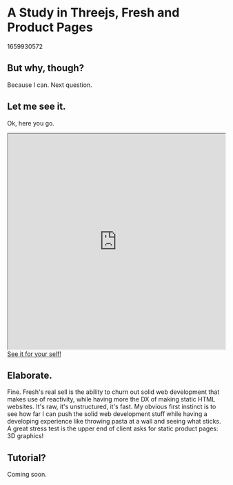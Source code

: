# A Study in Threejs, Fresh and Product Pages

1659930572

## But why, though?

Because I can. Next question.

## Let me see it.

Ok, here you go.

<iframe id="cubeframe"
    title="Product page for a Retro Console"
    width="100%"
    height="500px"
    src="https://kojinglick.com/products/cube">
</iframe>
<a href="https://kojinglick.com/products/cube" target="_blank" rel="noopener noreferrer">See it for your self!</a>

## Elaborate.

Fine. Fresh's real sell is the ability to churn out solid web development that makes use of reactivity, while having more the DX of making static HTML websites. It's raw, it's unstructured, it's fast. My obvious first instinct is to see how far I can push the solid web development stuff while having a developing experience like throwing pasta at a wall and seeing what sticks. A great stress test is the upper end of client asks for static product pages: 3D graphics!

## Tutorial?

Coming soon.